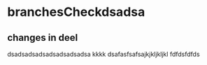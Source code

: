 # branchesCheckdsadsa
## changes in deel
dsadsadsadsadsadsadsadsa
kkkk
dsafasfsafsajkjkljkljkl
fdfdsfdfds
